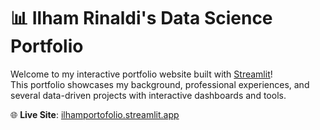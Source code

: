 # 📊 Ilham Rinaldi's Data Science Portfolio

Welcome to my interactive portfolio website built with [Streamlit](https://streamlit.io/)!  
This portfolio showcases my background, professional experiences, and several data-driven projects with interactive dashboards and tools.

🌐 **Live Site**: [ilhamportofolio.streamlit.app](https://ilhamportofolio.streamlit.app)
